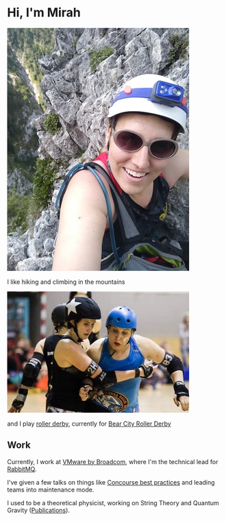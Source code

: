 # Hi, I'm Mirah

![Mirah halfway up a the Drachenwand klettersteig in Austria. She is wearing a helmet and sunglasses and has a backpack with hydration system slung over her shoulder.](https://github.com/MirahImage/MirahImage/blob/main/klettersteig.jpg)

I like hiking and climbing in the mountains

![Mirah wearing protective equipment and a Vienna Roller Derby jersey blocking the opposing jammer with her hips. Mirah has a look of concentration on her face.](https://github.com/MirahImage/MirahImage/blob/main/roller-derby.jpg)

and I play [roller derby](https://wftda.com), currently for [Bear City Roller Derby](https://bearcityrollerderby.com)

## Work

Currently, I work at [VMware by Broadcom](https://vmware.com), where I'm the technical lead for [RabbitMQ](https://rabbitmq.com).

I've given a few talks on things like [Concourse best practices](https://www.youtube.com/watch?v=FEHzcgr11Ao) and leading teams into maintenance mode.

I used to be a theoretical physicist, working on String Theory and Quantum Gravity ([Publications](https://inspirehep.net/literature?sort=mostrecent&size=25&page=1&q=f%20a%20gary%2C%20m)).
